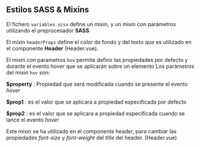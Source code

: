 ## Estilos SASS & Mixins

El fichero `variables.scss` define un mixin, y un mixin con parámetros utilizando el preprocesador **SASS**

El mixin `headerProps` define el color de fondo y del texto que es utilizado en el componente **Header** (Header.vue).

El mixin con parametros `hov` permite definir las propiedades por defecto y durante el evento _hover_ que se aplicarán sobre un elemento
Los parámetros del mixin `hov` son:

**\$property** : Propiedad que será modificada cuando se presente el evento _hover_

**\$prop1** : es el valor que se aplicara a propiedad especificada por defecto

**\$prop2** : es el valor que se aplicara a propiedad especificada cuando se lance el evento _hover_

Este mixin se ha utilizado en el componente header, para cambiar las propiedades _font-size_ y _font-weight_ del _title_ del header. (Header.vue)
